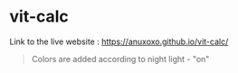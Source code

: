 # vit-calc

Link to the live website : https://anuxoxo.github.io/vit-calc/
> Colors are added according to night light - "on"
